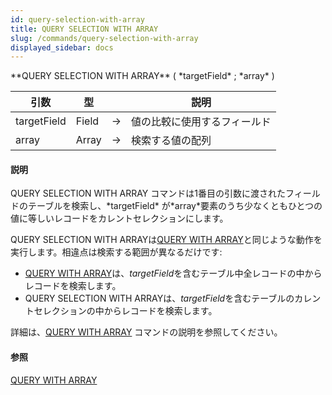 ```yaml
---
id: query-selection-with-array
title: QUERY SELECTION WITH ARRAY
slug: /commands/query-selection-with-array
displayed_sidebar: docs
---
```


<!--REF #_command_.QUERY SELECTION WITH ARRAY.Syntax-->**QUERY SELECTION WITH ARRAY** ( *targetField* ; *array* )<!-- END REF-->
<!--REF #_command_.QUERY SELECTION WITH ARRAY.Params-->
| 引数 | 型 |  | 説明 |
| --- | --- | --- | --- |
| targetField | Field | &#8594;  | 値の比較に使用するフィールド |
| array | Array | &#8594;  | 検索する値の配列 |

<!-- END REF-->

#### 説明 

<!--REF #_command_.QUERY SELECTION WITH ARRAY.Summary-->QUERY SELECTION WITH ARRAY コマンドは1番目の引数に渡されたフィールドのテーブルを検索し、*targetField* が*array*要素のうち少なくともひとつの値に等しいレコードをカレントセレクションにします。<!-- END REF-->

QUERY SELECTION WITH ARRAYは[QUERY WITH ARRAY](query-with-array.md "QUERY WITH ARRAY")と同じような動作を実行します。相違点は検索する範囲が異なるだけです:

* [QUERY WITH ARRAY](query-with-array.md "QUERY WITH ARRAY")は、*targetField*を含むテーブル中全レコードの中からレコードを検索します。
* QUERY SELECTION WITH ARRAYは、*targetField*を含むテーブルのカレントセレクションの中からレコードを検索します。

詳細は、[QUERY WITH ARRAY](query-with-array.md "QUERY WITH ARRAY") コマンドの説明を参照してください。

#### 参照 

[QUERY WITH ARRAY](query-with-array.md)  